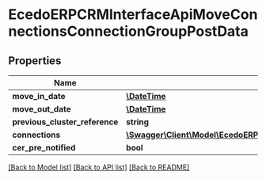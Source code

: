 # EcedoERPCRMInterfaceApiMoveConnectionsConnectionGroupPostData

## Properties
Name | Type | Description | Notes
------------ | ------------- | ------------- | -------------
**move_in_date** | [**\DateTime**](\DateTime.md) |  | [optional] 
**move_out_date** | [**\DateTime**](\DateTime.md) |  | [optional] 
**previous_cluster_reference** | **string** |  | [optional] 
**connections** | [**\Swagger\Client\Model\EcedoERPCRMInterfaceApiConnectionPostData[]**](EcedoERPCRMInterfaceApiConnectionPostData.md) |  | [optional] 
**cer_pre_notified** | **bool** |  | [optional] 

[[Back to Model list]](../README.md#documentation-for-models) [[Back to API list]](../README.md#documentation-for-api-endpoints) [[Back to README]](../README.md)


